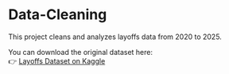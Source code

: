 # Data-Cleaning

This project cleans and analyzes layoffs data from 2020 to 2025.

You can download the original dataset here:  
👉 [Layoffs Dataset on Kaggle](https://www.kaggle.com/datasets/swaptr/layoffs-2022)
